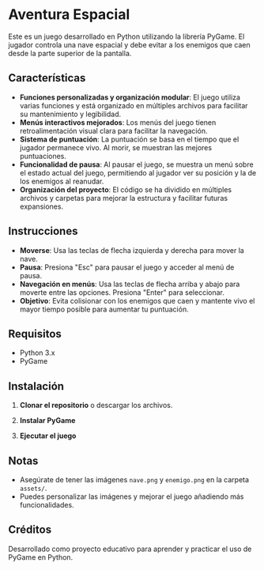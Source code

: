 ﻿# Aventura Espacial

Este es un juego desarrollado en Python utilizando la librería PyGame. El jugador controla una nave espacial y debe evitar a los enemigos que caen desde la parte superior de la pantalla.

## Características

- **Funciones personalizadas y organización modular**: El juego utiliza varias funciones y está organizado en múltiples archivos para facilitar su mantenimiento y legibilidad.
- **Menús interactivos mejorados**: Los menús del juego tienen retroalimentación visual clara para facilitar la navegación.
- **Sistema de puntuación**: La puntuación se basa en el tiempo que el jugador permanece vivo. Al morir, se muestran las mejores puntuaciones.
- **Funcionalidad de pausa**: Al pausar el juego, se muestra un menú sobre el estado actual del juego, permitiendo al jugador ver su posición y la de los enemigos al reanudar.
- **Organización del proyecto**: El código se ha dividido en múltiples archivos y carpetas para mejorar la estructura y facilitar futuras expansiones.


## Instrucciones

- **Moverse**: Usa las teclas de flecha izquierda y derecha para mover la nave.
- **Pausa**: Presiona "Esc" para pausar el juego y acceder al menú de pausa.
- **Navegación en menús**: Usa las teclas de flecha arriba y abajo para moverte entre las opciones. Presiona "Enter" para seleccionar.
- **Objetivo**: Evita colisionar con los enemigos que caen y mantente vivo el mayor tiempo posible para aumentar tu puntuación.

## Requisitos

- Python 3.x
- PyGame

## Instalación

1. **Clonar el repositorio** o descargar los archivos.

2. **Instalar PyGame**

3. **Ejecutar el juego**

## Notas

- Asegúrate de tener las imágenes `nave.png` y `enemigo.png` en la carpeta `assets/`.
- Puedes personalizar las imágenes y mejorar el juego añadiendo más funcionalidades.

## Créditos

Desarrollado como proyecto educativo para aprender y practicar el uso de PyGame en Python.



